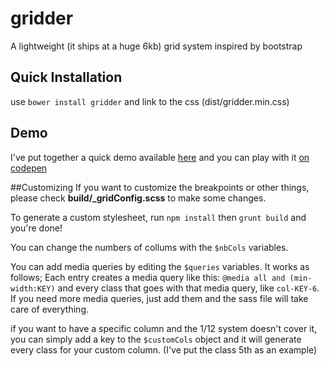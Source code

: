 # gridder
A lightweight (it ships at a huge 6kb) grid system inspired by bootstrap 

## Quick Installation
use ```bower install gridder``` and link to the css (dist/gridder.min.css)

## Demo
I've put together a quick demo available [here](http://gridder.xposedbones.com) and you can play with it [on codepen](http://codepen.io/xposedbones/pen/gbemeb)

##Customizing
If you want to customize the breakpoints or other things, please check **build/_gridConfig.scss** to make some changes.

To generate a custom stylesheet, run ```npm install``` then ```grunt build``` and you're done!

You can change the numbers of collums with the ```$nbCols``` variables. 

You can add media queries by editing the ```$queries``` variables. It works as follows; Each entry creates a media query like this: ```@media all and (min-width:KEY)``` and every class that goes with that media query, like ```col-KEY-6```. If you need more media queries, just add them and the sass file will take care of everything.

if you want to have a specific column and the 1/12 system doesn't cover it, you can simply add a key to the ```$customCols``` object and it will generate every class for your custom column. (I've put the class 5th as an example)